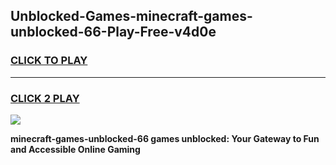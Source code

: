 
## Unblocked-Games-minecraft-games-unblocked-66-Play-Free-v4d0e
<h3>
<a href="https://premium76.site?title=minecraft-games-unblocked-66&ref=23A">CLICK TO PLAY</a></h3>
<hr>

<h3>
<a href="https://premium76.site?title=minecraft-games-unblocked-66&ref=23A">CLICK 2 PLAY</a>
  
</h3>

<a href="https://premium76.site?title=minecraft-games-unblocked-66&ref=23A"><img src="https://clearcache.store/games.png"></a>


**minecraft-games-unblocked-66 games unblocked: Your Gateway to Fun and Accessible Online Gaming**
